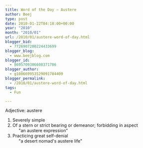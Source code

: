 ```yaml
---
title: Word of the Day – Austere
author: Beej
type: post
date: 2010-01-22T04:18:00+00:00
year: "2010"
month: "2010/01"
url: /2010/01/austere-word-of-day.html
blogger_bid:
  - 7726907200224433699
blogger_blog:
  - www.beejblog.com
blogger_id:
  - 8695709306608371786
blogger_author:
  - g108669953529091704409
blogger_permalink:
  - /2010/01/austere-word-of-day.html
tags:
  - Fun

---
```

Adjective: austere    
1. Severely simple    
2. Of a stern or strict bearing or demeanor; forbidding in aspect   
&#160;&#160;&#160;&#160; "an austere expression"    
3. Practicing great self-denial   
&#160;&#160;&#160;&#160; "a desert nomad's austere life"